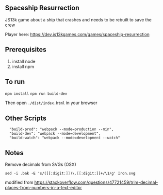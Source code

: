## Spaceship Resurrection

JS13k game about a ship that crashes and needs to be rebuilt to save the crew

Player here: https://dev.js13kgames.com/games/spaceship-resurrection

## Prerequisites

1. install node
2. install npm

## To run

`npm install`
`npm run build-dev`

Then open `./dist/index.html` in your browser

## Other Scripts

```
  "build-prod": "webpack --mode=production --min",
  "build-dev": "webpack --mode=development",
  "build-watch": "webpack --mode=development --watch"
```

## Notes

Remove decimals from SVGs (OSX)

```
sed -i .bak -E 's/([[:digit:]])\.[[:digit:]]+/\1/g' Iron.svg
```

modified from https://stackoverflow.com/questions/47721459/trim-decimal-places-from-numbers-in-a-text-editor
